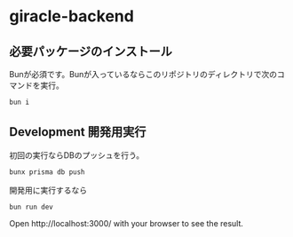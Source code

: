 # giracle-backend

## 必要パッケージのインストール
Bunが必須です。Bunが入っているならこのリポジトリのディレクトリで次のコマンドを実行。
```bash
bun i
```

## Development 開発用実行
初回の実行ならDBのプッシュを行う。
```bash
bunx prisma db push
```
開発用に実行するなら
```bash
bun run dev
```

Open http://localhost:3000/ with your browser to see the result.
